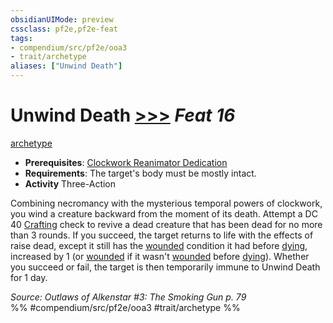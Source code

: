 ```yaml
---
obsidianUIMode: preview
cssclass: pf2e,pf2e-feat
tags:
- compendium/src/pf2e/ooa3
- trait/archetype
aliases: ["Unwind Death"]
---
```

# Unwind Death  [>>>](../../rules/core-rulebook/chapter-9-playing-the-game.md#Actions "Three-Action") *Feat 16*  
[archetype](../../rules/traits/archetype.md)  

- **Prerequisites**: [Clockwork Reanimator Dedication](clockwork-reanimator-dedication-ooa3.md)
- **Requirements**: The target's body must be mostly intact.
- **Activity** Three-Action

Combining necromancy with the mysterious temporal powers of clockwork, you wind a creature backward from the moment of its death. Attempt a DC 40 [Crafting](../skills.md#Crafting) check to revive a dead creature that has been dead for no more than 3 rounds. If you succeed, the target returns to life with the effects of raise dead, except it still has the [wounded](../../rules/conditions.md#Wounded) condition it had before [dying](../../rules/conditions.md#Dying), increased by 1 (or [wounded](../../rules/conditions.md#Wounded) if it wasn't [wounded](../../rules/conditions.md#Wounded) before [dying](../../rules/conditions.md#Dying)). Whether you succeed or fail, the target is then temporarily immune to Unwind Death for 1 day.

*Source: Outlaws of Alkenstar #3: The Smoking Gun p. 79*  
%% #compendium/src/pf2e/ooa3 #trait/archetype %%